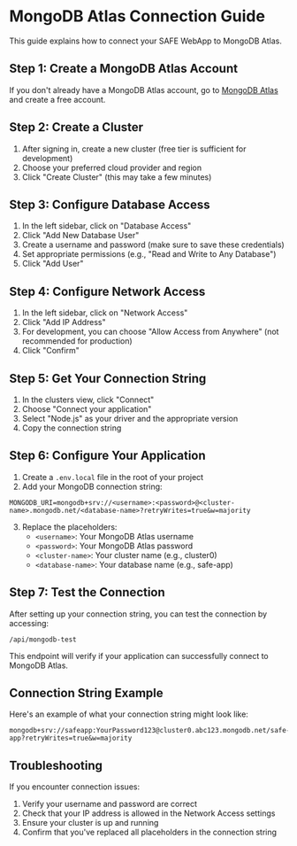 # MongoDB Atlas Connection Guide

This guide explains how to connect your SAFE WebApp to MongoDB Atlas.

## Step 1: Create a MongoDB Atlas Account

If you don't already have a MongoDB Atlas account, go to [MongoDB Atlas](https://www.mongodb.com/cloud/atlas) and create a free account.

## Step 2: Create a Cluster

1. After signing in, create a new cluster (free tier is sufficient for development)
2. Choose your preferred cloud provider and region
3. Click "Create Cluster" (this may take a few minutes)

## Step 3: Configure Database Access

1. In the left sidebar, click on "Database Access"
2. Click "Add New Database User"
3. Create a username and password (make sure to save these credentials)
4. Set appropriate permissions (e.g., "Read and Write to Any Database")
5. Click "Add User"

## Step 4: Configure Network Access

1. In the left sidebar, click on "Network Access"
2. Click "Add IP Address"
3. For development, you can choose "Allow Access from Anywhere" (not recommended for production)
4. Click "Confirm"

## Step 5: Get Your Connection String

1. In the clusters view, click "Connect"
2. Choose "Connect your application"
3. Select "Node.js" as your driver and the appropriate version
4. Copy the connection string

## Step 6: Configure Your Application

1. Create a `.env.local` file in the root of your project
2. Add your MongoDB connection string:

```
MONGODB_URI=mongodb+srv://<username>:<password>@<cluster-name>.mongodb.net/<database-name>?retryWrites=true&w=majority
```

3. Replace the placeholders:
   - `<username>`: Your MongoDB Atlas username
   - `<password>`: Your MongoDB Atlas password
   - `<cluster-name>`: Your cluster name (e.g., cluster0)
   - `<database-name>`: Your database name (e.g., safe-app)

## Step 7: Test the Connection

After setting up your connection string, you can test the connection by accessing:

```
/api/mongodb-test
```

This endpoint will verify if your application can successfully connect to MongoDB Atlas.

## Connection String Example

Here's an example of what your connection string might look like:

```
mongodb+srv://safeapp:YourPassword123@cluster0.abc123.mongodb.net/safe-app?retryWrites=true&w=majority
```

## Troubleshooting

If you encounter connection issues:

1. Verify your username and password are correct
2. Check that your IP address is allowed in the Network Access settings
3. Ensure your cluster is up and running
4. Confirm that you've replaced all placeholders in the connection string 